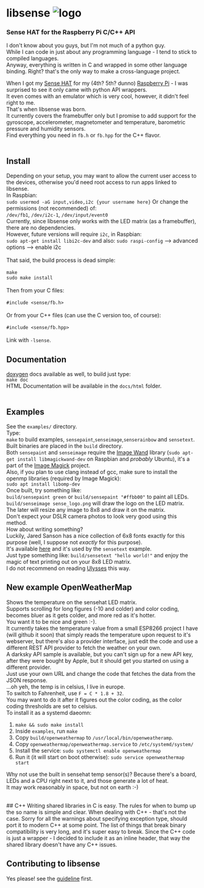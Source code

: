 # libsense ![logo](https://raw.githubusercontent.com/moshegottlieb/libsense/master/examples/sense_logo.png)
### Sense HAT for the Raspberry Pi C/C++ API
I don't know about you guys, but I'm not much of a python guy.<br/>
While I can code in just about any programming language - I tend to stick to compiled languages.<br/>
Anyway, everything is written in C and wrapped in some other language binding. Right? that's the only way to make a cross-language project.

When I got my [Sense HAT](https://www.raspberrypi.org/products/sense-hat/) for my (4th? 5th? dunno) [Raspberry Pi](https://www.raspberrypi.org/) - I was surprised to see it only came with python API wrappers.<br/>
It even comes with an emulator which is very cool, however, it didn't feel right to me.<br/>
That's when libsense was born.<br/>
It currently covers the framebuffer only but I promise to add support for the gyroscope, accelerometer, magnetometer and temperature, barometric pressure and humidity sensors.<br/>
Find everything you need in `fb.h` or `fb.hpp` for the C++ flavor.<br/>
<br/>
## Install

Depending on your setup, you may want to allow the current user access to the devices, otherwise you'd need root access to run apps linked to libsense.<br/>
In Raspbian:<br/>
`sudo usermod -aG input,video,i2c {your username here}`
Or change the permissions (not recommended) of:<br/>
`/dev/fb1`, `/dev/i2c-1`, `/dev/input/event0`<br/>
Currently, since libsense only works with the LED matrix (as a framebuffer), there are no dependencies.<br/>
However, future versions will require `i2c`, in Raspbian:<br/>
`sudo apt-get install libi2c-dev` and also: `sudo raspi-config` --> advanced options --> enable i2c<br/>
<br/>
That said, the build process is dead simple:<br/><br/>
`make`<br/>
`sudo make install`<br/>
<br/>
Then from your C files:<br/><br/>
`#include <sense/fb.h>`<br/><br/>
Or from your C++ files (can use the C version too, of course):<br/><br/>
`#include <sense/fb.hpp>`<br/><br/>
Link with `-lsense`.<br/>

## Documentation
[doxygen](http://doxygen.org/) docs available as well, to build just type:<br/>
`make doc`<br/>
HTML Documentation will be available in the `docs/html` folder.<br/>
<br/>
## Examples
See the `examples/` directory.<br/>
Type:<br/>
`make` to build examples, `sensepaint`,`senseimage`,`senserainbow` and `sensetext`.<br/>
Built binaries are placed in the `build` directory.<br/>
Both `sensepaint` and `senseimage` require the [Image Wand](https://www.imagemagick.org/script/magick-wand.php) library (`sudo apt-get install libmagickwand-dev` on Raspbian and _probably_ Ubuntu), it's a part of the [Image Magick](https://www.imagemagick.org/) project.<br/>
Also, if you plan to use clang instead of gcc, make sure to install the openmp libraries (required by Image Magick):<br/>
`sudo apt install libomp-dev`<br/>
Once built, try something like:<br/>
`build/sensepaint green` or `build/sensepaint "#ffbb00"` to paint all LEDs.<br/>
`build/senseimage sense_logo.png` will draw the logo on the LED matrix.<br/>
The later will resize any image to 8x8 and draw it on the matrix.<br/>
Don't expect your DSLR camera photos to look very good using this method.<br/>
How about writing something?<br/>
Luckily, Jared Sanson has a nice collection of 6x8 fonts exactly for this purpose (well, I suppose not _exactly_ for this purpose).<br/>
It's available [here](http://jared.geek.nz/2014/jan/custom-fonts-for-microcontrollers) and it's used by the `sensetext` example.<br/>
Just type something like: `build/sensetext "hello world!"` and enjoy the magic of text printing out on your 8x8 LED matrix.<br/>
I do not recommend on reading [Ulysses](https://en.wikipedia.org/wiki/Ulysses_(novel)) this way.  
  
New example **OpenWeatherMap**   
--
Shows the temperature on the sensehat LED matrix.  
Supports scrolling for long figures (-10 and colder) and color coding, becomes bluer as it gets colder, and more red as it's hotter.  
You want it to be nice and green :-).  
It currently takes the temperature value from a small ESP8266 project I have (will github it soon) that simply reads the temperature upon request to it's webserver, but there's also a provider interface, just edit the code and use a different REST API provider to fetch the weather on your own.  
A darksky API sample is available, but you can't sign up for a new API key, after they were bought by Apple, but it should get you started on using a different provider.  
Just use your own URL and change the code that fetches the data from the JSON response.  
...oh yeh, the temp is in celsius, I live in europe.  
To switch to Fahrenheit, use `F = C * 1.8 + 32`.  
You may want to do it after it figures out the color coding, as the color coding thresholds are set to celsius.  
To install it as a systemd daeomn:
1. `make && sudo make install`
2. Inside `examples`, run `make`
3. Copy `build/openweathermap` to `/usr/local/bin/openweatheramp`.
4. Copy `openweathermap/openweathermap.service` to `/etc/systemd/system/`
5. Install the service: `sudo systemctl enable openweathermap`
6. Run it (it will start on boot otherwise): `sudo service openweathermap start`  

Why not use the built in sensehat temp sensor(s)? Because there's a board, LEDs and a CPU right next to it, and those generate a lot of heat.  
It may work reasonably in space, but not on earth :-)

<br/>
## C++
Writing shared libraries in C is easy.  
The rules for when to bump up the so name is simple and clear.  
When dealing with C++ - that's not the case.  
Sorry for all the warnings about specifying exception type, should port it to modern C++ at some point.   
The list of things that break binary compatibility is very long, and it's super easy to break.  
Since the C++ code is just a wrapper - I decided to include it as an inline header, that way the shared library doesn't have any C++ issues.<br/>

## Contributing to libsense

Yes please! see the [guideline](CONTRIBUTING.md) first.
